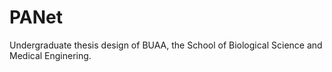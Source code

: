 # PANet
Undergraduate thesis design of BUAA, the School of Biological Science and Medical Enginering.
